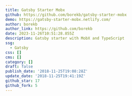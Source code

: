 ```yaml
---
title: Gatsby Starter Mobx
github: https://github.com/borekb/gatsby-starter-mobx
demo: https://gatsby-starter-mobx.netlify.com/
author: borekb
author_link: https://github.com/borekb
date: 2023-11-26T10:51:28.855Z
description: Gatsby starter with MobX and TypeScript
ssg:
  - Gatsby
css: []
cms: []
category: []
draft: false
publish_date: '2018-11-25T19:08:28Z'
update_date: '2018-11-25T19:41:19Z'
github_star: 17
github_fork: 5
---
```

